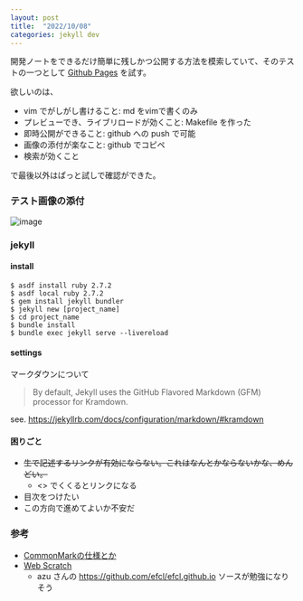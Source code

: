 ```yaml
---
layout: post
title:  "2022/10/08"
categories: jekyll dev
---
```


開発ノートをできるだけ簡単に残しかつ公開する方法を模索していて、そのテストの一つとして [Github Pages](https://docs.github.com/ja/pages) を試す。

欲しいのは、

* vim でがしがし書けること: md をvimで書くのみ
* プレビューでき、ライブリロードが効くこと: Makefile を作った
* 即時公開ができること: github への push で可能
* 画像の添付が楽なこと: github でコピペ
* 検索が効くこと

で最後以外はぱっと試しで確認ができた。

### テスト画像の添付

![image](https://user-images.githubusercontent.com/4096956/194704644-48af6cce-96d5-4d7f-8def-0e520ee8735d.png)

### jekyll

#### install

```shell
$ asdf install ruby 2.7.2
$ asdf local ruby 2.7.2
$ gem install jekyll bundler
$ jekyll new [project_name]
$ cd project_name
$ bundle install
$ bundle exec jekyll serve --livereload
```

#### settings

マークダウンについて 

> By default, Jekyll uses the GitHub Flavored Markdown (GFM) processor for Kramdown. 

see. <https://jekyllrb.com/docs/configuration/markdown/#kramdown>

#### 困りごと

* ~~生で記述するリンクが有効にならない。これはなんとかならないかな、めんどい。~~
  *  <> でくくるとリンクになる
* 目次をつけたい
* この方向で進めてよいか不安だ


### 参考

* [CommonMarkの仕様とか](https://qiita.com/Prof-Cheese/items/9629438b06aacc068c98)
* [Web Scratch](https://efcl.info/)
  * azu さんの <https://github.com/efcl/efcl.github.io> ソースが勉強になりそう
